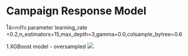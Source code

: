 # Campaign Response Model 
ใช้การปรับ parameter
learning_rate =0.2,n_estimators=15,max_depth=3,gamma=0.0,colsample_bytree=0.6

1.XGBoost model - oversampled
![](https://github.com/chetninphat/BADS7105-CRM-Analytics-and-Intelligence/blob/main/Homework%2008/XGBoost%20model%20-%20oversampled1.png)

[](https://github.com/chetninphat/BADS7105-CRM-Analytics-and-Intelligence/blob/main/Homework%2008/XGBoost%20model%20-%20oversampled2.png)

[](https://github.com/chetninphat/BADS7105-CRM-Analytics-and-Intelligence/blob/main/Homework%2008/XGBoost%20model%20-%20oversampled3.png)
